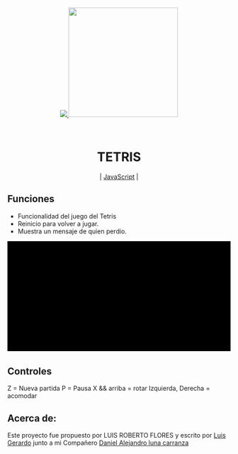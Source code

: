
<div>
    <br/>
    <p align="center">
        <a href="#" target="_blank">
            <img src="https://avatars0.githubusercontent.com/u/46802580?s=400&u=c82b978b0efc4d93d75bee163fe44c171a779bd9&v=4">
        </a>
         <a href="#" target="_blank">
            <img width="247" height="247" src="https://avatars0.githubusercontent.com/u/46792605?s=400&v=4">
        </a>
    </p>
    <br>
    <div>
        <H1 align="center">
        TETRIS
        </H1>
    </div>
    <div>
        <p align="center">
            | <a href="#" target="_blank">JavaScript</a> |
        </p>
    </div>
</div>

## Funciones
- Funcionalidad del juego del Tetris
- Reinicio para volver a jugar.
- Muestra un mensaje de quien perdio.

![Demostracion](Img.gif)
## Controles
Z = Nueva partida
P = Pausa
X && arriba = rotar
Izquierda, Derecha = acomodar

## Acerca de:
Este proyecto fue propuesto por LUIS ROBERTO FLORES y escrito por [Luis Gerardo](https://github.com/GitLuisG) junto a mi Compañero [Daniel Alejandro luna carranza](https://github.com/Daniel-Luna-C)